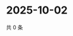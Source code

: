# 2025-10-02

共 0 条

<!-- BEGIN ZHIHUVIDEO -->
<!-- 最后更新时间 Thu Oct 02 2025 03:09:04 GMT+0800 (China Standard Time) -->

<!-- END ZHIHUVIDEO -->
